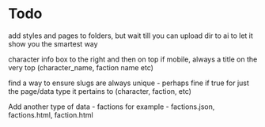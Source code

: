 # Todo

add styles and pages to folders, but wait till you can upload dir to ai to let it show you the smartest way

character info box to the right and then on top if mobile, always a title on the very top (character_name, faction name etc)

find a way to ensure slugs are always unique - perhaps fine if true for just the page/data type it pertains to (character, faction, etc)

Add another type of data - factions for example - factions.json, factions.html, faction.html

